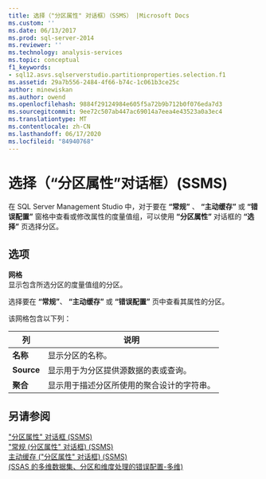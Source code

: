 ```yaml
---
title: 选择（"分区属性" 对话框）（SSMS） |Microsoft Docs
ms.custom: ''
ms.date: 06/13/2017
ms.prod: sql-server-2014
ms.reviewer: ''
ms.technology: analysis-services
ms.topic: conceptual
f1_keywords:
- sql12.asvs.sqlserverstudio.partitionproperties.selection.f1
ms.assetid: 29a7b556-2484-4f66-b74c-1c061b3ce25c
author: minewiskan
ms.author: owend
ms.openlocfilehash: 9884f29124984e605f5a72b9b712b0f076eda7d3
ms.sourcegitcommit: 9ee72c507ab447ac69014a7eea4e43523a0a3ec4
ms.translationtype: MT
ms.contentlocale: zh-CN
ms.lasthandoff: 06/17/2020
ms.locfileid: "84940768"
---
```

# <a name="selection-partition-properties-dialog-box-ssms"></a>选择（“分区属性”对话框）(SSMS)
  在 SQL Server Management Studio 中，对于要在 **“常规”** 、 **“主动缓存”** 或 **“错误配置”** 窗格中查看或修改属性的度量值组，可以使用 **“分区属性”** 对话框的 **“选择”** 页选择分区。  
  
## <a name="options"></a>选项  
 **网格**  
 显示包含所选分区的度量值组的分区。  
  
 选择要在 **“常规”**、 **“主动缓存”** 或 **“错误配置”** 页中查看其属性的分区。  
  
 该网格包含以下列：  
  
|列|说明|  
|------------|-----------------|  
|**名称**|显示分区的名称。|  
|**Source**|显示用于为分区提供源数据的表或查询。|  
|**聚合**|显示用于描述分区所使用的聚合设计的字符串。|  
  
## <a name="see-also"></a>另请参阅  
 ["分区属性" 对话框 &#40;SSMS&#41;](partition-properties-dialog-box-ssms.md)   
 ["常规 &#40;分区属性" 对话框&#41; &#40;SSMS&#41;](general-partition-properties-dialog-box-ssms.md)   
 [主动缓存 &#40;"分区属性" 对话框&#41; &#40;SSMS&#41;](proactive-caching-partition-properties-dialog-box-ssms.md)   
 [&#40;SSAS 的多维数据集、分区和维度处理的错误配置-多维&#41;](multidimensional-models/error-configuration-for-cube-partition-and-dimension-processing.md)  
  
  
